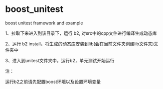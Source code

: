 # boost_unitest
boost unitest framework and example

1、拉取下来进入到该目录下，运行 b2, 对src中的cpp文件进行编译生成动态库

2、运行 b2 install，将生成的动态库安装到lib(会在当前文件夹创建lib文件夹)文件夹中

3、进入到unitest文件夹中，运行b2，单元测试开始运行

注：

运行b2之前请先配置boost环境以及设置环境变量
 

